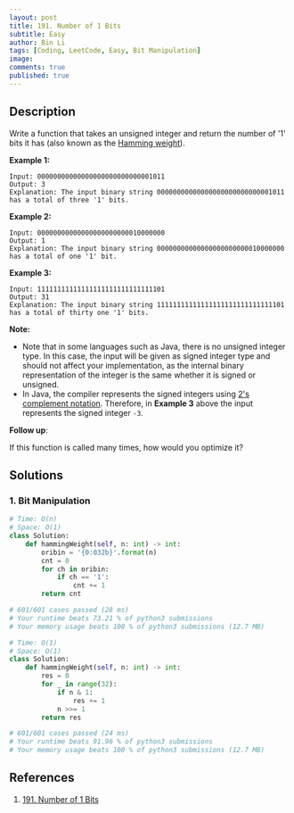 ```yaml
---
layout: post
title: 191. Number of 1 Bits
subtitle: Easy
author: Bin Li
tags: [Coding, LeetCode, Easy, Bit Manipulation]
image: 
comments: true
published: true
---
```


## Description

Write a function that takes an unsigned integer and return the number of '1' bits it has (also known as the [Hamming weight](http://en.wikipedia.org/wiki/Hamming_weight)).

 

**Example 1:**

```
Input: 00000000000000000000000000001011
Output: 3
Explanation: The input binary string 00000000000000000000000000001011 has a total of three '1' bits.
```

**Example 2:**

```
Input: 00000000000000000000000010000000
Output: 1
Explanation: The input binary string 00000000000000000000000010000000 has a total of one '1' bit.
```

**Example 3:**

```
Input: 11111111111111111111111111111101
Output: 31
Explanation: The input binary string 11111111111111111111111111111101 has a total of thirty one '1' bits.
```

 

**Note:**

- Note that in some languages such as Java, there is no unsigned integer type. In this case, the input will be given as signed integer type and should not affect your implementation, as the internal binary representation of the integer is the same whether it is signed or unsigned.
- In Java, the compiler represents the signed integers using [2's complement notation](https://en.wikipedia.org/wiki/Two's_complement). Therefore, in **Example 3** above the input represents the signed integer `-3`.

 

**Follow up**:

If this function is called many times, how would you optimize it?


## Solutions
### 1. Bit Manipulation

```python
# Time: O(n)
# Space: O(1)
class Solution:
    def hammingWeight(self, n: int) -> int:
        oribin = '{0:032b}'.format(n)
        cnt = 0
        for ch in oribin:
            if ch == '1':
                cnt += 1
        return cnt

# 601/601 cases passed (28 ms)
# Your runtime beats 73.21 % of python3 submissions
# Your memory usage beats 100 % of python3 submissions (12.7 MB)
```


```python
# Time: O(1)
# Space: O(1)
class Solution:
    def hammingWeight(self, n: int) -> int:
        res = 0
        for _ in range(32):
            if n & 1:
                res += 1
            n >>= 1
        return res

# 601/601 cases passed (24 ms)
# Your runtime beats 91.96 % of python3 submissions
# Your memory usage beats 100 % of python3 submissions (12.7 MB)
```
## References
1. [191. Number of 1 Bits](https://leetcode.com/problems/number-of-1-bits/)